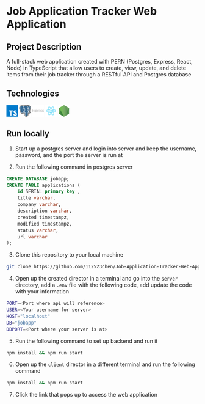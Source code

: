 # Job Application Tracker Web Application

## Project Description

A full-stack web application created with PERN (Postgres, Express, React, Node) in TypeScript that allow users to create, view, update, and delete items from their job tracker through a RESTful API and Postgres database

## Technologies

[<code><img height="30" src="https://raw.githubusercontent.com/github/explore/80688e429a7d4ef2fca1e82350fe8e3517d3494d/topics/typescript/typescript.png"></code>](https://www.typescriptlang.org/)
[<code><img height="30" src="https://raw.githubusercontent.com/github/explore/80688e429a7d4ef2fca1e82350fe8e3517d3494d/topics/postgresql/postgresql.png"></code>](https://www.postgresql.org/)
[<code><img height="30" src="https://raw.githubusercontent.com/github/explore/80688e429a7d4ef2fca1e82350fe8e3517d3494d/topics/express/express.png"></code>](https://expressjs.com/)
[<code><img height="30" src="https://raw.githubusercontent.com/github/explore/80688e429a7d4ef2fca1e82350fe8e3517d3494d/topics/react/react.png"></code>](https://reactjs.org/)
[<code><img height="30" src="https://raw.githubusercontent.com/github/explore/80688e429a7d4ef2fca1e82350fe8e3517d3494d/topics/nodejs/nodejs.png"></code>](https://nodejs.org/en/)

## Run locally

1. Start up a postgres server and login into server and keep the username, password, and the port the server is run at

2. Run the following command in postgres server

```sql
CREATE DATABASE jobapp;
CREATE TABLE applications (
    id SERIAL primary key ,
    title varchar,
    company varchar,
    description varchar,
    created timestampz,
    modified timestampz,
    status varchar,
    url varchar
);
```

3. Clone this repository to your local machine

```bash
git clone https://github.com/112523chen/Job-Application-Tracker-Web-App.git
```

4. Open up the created director in a terminal and go into the `server` directory, add a `.env` file with the following code, add update the code with your information

```bash
PORT=<Port where api will reference>
USER=<Your username for server>
HOST="localhost"
DB="jobapp"
DBPORT=<Port where your server is at>
```

5. Run the following command to set up backend and run it

```bash
npm install && npm run start
```

6. Open up the `client` director in a different terminal and run the following command

```bash
npm install && npm run start
```

7. Click the link that pops up to access the web application
